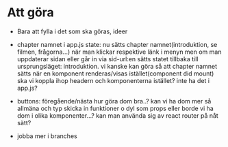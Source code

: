 # Att göra

- Bara att fylla i det som ska göras, ideer

- chapter namnet i app.js state:
nu sätts chapter namnet(introduktion, se filmen, frågorna...) när man klickar respektive länk i menyn men om man uppdaterar sidan eller går in via sid-url:en sätts statet tillbaka till ursprungsläget: introduktion.
vi kanske kan göra så att chapter namnet sätts när en komponent renderas/visas istället(component did mount)
ska vi koppla ihop headern och komponenterna istället? inte ha det i app.js?

- buttons: föregående/nästa
hur göra dom bra..?
kan vi ha dom mer så allmäna och typ skicka in funktioner o dyl som props eller borde vi ha dom i olika komponenter...? kan man använda sig av react router på nåt sätt?

- jobba mer i branches